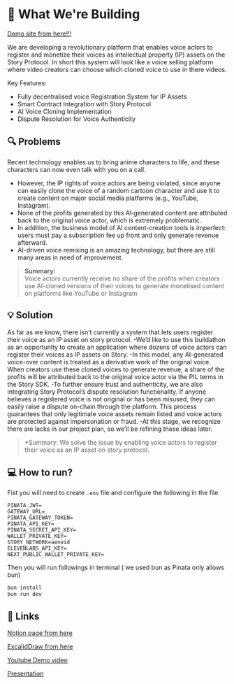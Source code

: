 # 🎯 What We're Building

[Demo site from here!!!](https://vocalip-4s7p-git-main-makimakivers-projects.vercel.app)

We are developing a revolutionary platform that enables voice actors to register and monetize their voices as intellectual property (IP) assets on the Story Protocol. In short this system will look like a voice selling platform where video creators can choose which cloned voice to use in there videos. 

Key Features:
- Fully decentralised voice Registration System for IP Assets
- Smart Contract Integration with Story Protocol
- AI Voice Cloning Implementation
- Dispute Resolution for Voice Authenticity

## 🔍 Problems

Recent technology enables us to bring anime characters to life, and these characters can now even talk with you on a call.

- However, the IP rights of voice actors are being violated, since anyone can easily clone the voice of a random cartoon character and use it to create content on major social media platforms (e.g., YouTube, Instagram).
- None of the profits generated by this AI‐generated content are attributed back to the original voice actor, which is extremely problematic.
- In addition, the business model of AI content-creation tools is imperfect: users must pay a subscription fee up front and only generate revenue afterward.
- AI-driven voice remixing is an amazing technology, but there are still many areas in need of improvement.

> **Summary:**  
> Voice actors currently receive no share of the profits when creators use AI-cloned versions of their voices to generate monetised content on platforms like YouTube or Instagram

 

## **💡 Solution**

As far as we know, there isn’t currently a system that lets users register their voice as an IP asset on story protocol. 
-We’d like to use this buildathon as an opportunity to create an application where dozens of voice actors can register their voices as IP assets on Story. 
-In this model, any AI-generated voice-over content is treated as a derivative work of the original voice. When creators use these cloned voices to generate revenue, a share of the profits will be attributed back to the original voice actor via the PIL terms in the Story SDK. 
-To further ensure trust and authenticity, we are also integrating Story Protocol’s dispute resolution functionality. If anyone believes a registered voice is not original or has been misused, they can easily raise a dispute on-chain through the platform. This process guarantees that only legitimate voice assets remain listed and voice actors are protected against impersonation or fraud.
-At this stage, we recognize there are lacks in our project plan, so we’ll be refining these ideas later.
> *Summary: We solve the issue by enabling voice actors to register their voice as an IP asset on story protocol. 

## **💻 How to run?**

Fist you will need to create `.env` file and configure the following in the file
```
PINATA_JWT=
GATEWAY_URL=
PINATA_GATEWAY_TOKEN=
PINATA_API_KEY=
PINATA_SECRET_API_KEY=
WALLET_PRIVATE_KEY=
STORY_NETWORK=aeneid
ELEVENLABS_API_KEY=
NEXT_PUBLIC_WALLET_PRIVATE_KEY=
```

Then you will run followings in terminal ( we used bun as Pinata only allows bun)
```bash
bun install 
bun run dev
```
## **🔗 Links**

[Notion page from here](https://spiny-elderberry-76f.notion.site/Voice-as-an-IP-assets-1fd1ff50043d8013bdeec147323122a9)

[ExcalidDraw from here](https://link.excalidraw.com/l/4NzefGCZCYr/45KENb8jWIa)

[Youtube Demo video](https://www.youtube.com/watch?v=tWFWWgxFrwI)

[Presentation](https://www.canva.com/design/DAGp9yRyHf0/bRlXRU2EpQohIYXEAAsWRg/edit?utm_content=DAGp9yRyHf0&utm_campaign=designshare&utm_medium=link2&utm_source=sharebutton)



